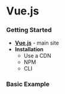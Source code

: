 # Vue.js

### Getting Started

- **[Vue.js](https://vuejs.org/)** - main site
- **Installation**
	- Use a CDN
	- NPM
	- CLI

### Basic Example


